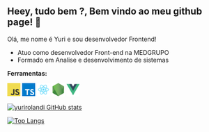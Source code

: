 ## Heey, tudo bem ?, Bem vindo ao meu github page! 👋


Olá, me nome é Yuri e sou desenvolvedor Frontend!
- Atuo como desenvolvedor Front-end  na MEDGRUPO
- Formado em Analise e desenvolvimento de sistemas

**Ferramentas:**  

<code><img height="30" src="https://raw.githubusercontent.com/github/explore/80688e429a7d4ef2fca1e82350fe8e3517d3494d/topics/javascript/javascript.png"></code>
<code><img height="30" src="https://raw.githubusercontent.com/github/explore/80688e429a7d4ef2fca1e82350fe8e3517d3494d/topics/typescript/typescript.png"></code>
<code><img height="30" src="https://raw.githubusercontent.com/github/explore/80688e429a7d4ef2fca1e82350fe8e3517d3494d/topics/react/react.png"></code>
<code><img height="30" src="https://raw.githubusercontent.com/github/explore/80688e429a7d4ef2fca1e82350fe8e3517d3494d/topics/nodejs/nodejs.png"></code> 
<code><img height="30" src="https://raw.githubusercontent.com/github/explore/80688e429a7d4ef2fca1e82350fe8e3517d3494d/topics/vue/vue.png"></code>

[![yurirolandi GitHub stats](https://github-readme-stats.vercel.app/api?username=yurirolandi)](https://github.com/anuraghazra/github-readme-stats)

[![Top Langs](https://github-readme-stats.vercel.app/api/top-langs/?username=yurirolandi&layout=compact)](https://github.com/anuraghazra/github-readme-stats)

